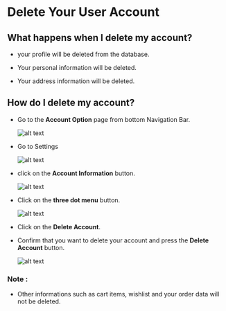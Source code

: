 # Delete Your User Account

## What happens when I delete my account?

* your profile will be deleted from the database.

* Your personal information will be deleted.

* Your address information will be deleted.

## How do I delete my account?

* Go to the **Account Option** page from bottom Navigation Bar.

    ![alt text](img/1.png)

* Go to Settings

    ![alt text](img/2.png)

* click on the **Account Information** button.

    ![alt text](img/3.png)

* Click on the **three dot menu** button.

    ![alt text](img/4.png)

* Click on the **Delete Account**.

* Confirm that you want to delete your account and press the **Delete Account** button.

    ![alt text](img/5.png)


### Note : 

 * Other informations such as cart items, wishlist and your order data will not be deleted. 